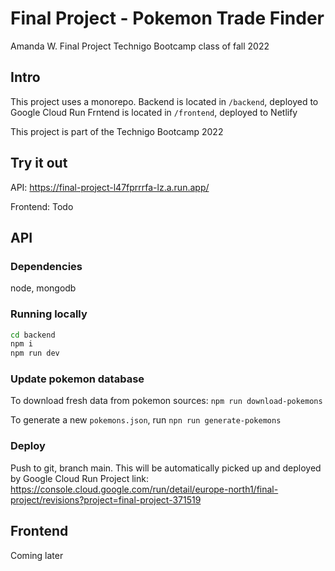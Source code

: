 # Final Project - Pokemon Trade Finder

Amanda W. Final Project Technigo Bootcamp class of fall 2022

## Intro

This project uses a monorepo. 
Backend is located in `/backend`, deployed to Google Cloud Run
Frntend is located in `/frontend`, deployed to Netlify

This project is part of the Technigo Bootcamp 2022

## Try it out

API: https://final-project-l47fprrrfa-lz.a.run.app/

Frontend: Todo

## API

### Dependencies

node, mongodb

### Running locally

```sh
cd backend
npm i
npm run dev
```

### Update pokemon database

To download fresh data from pokemon sources: `npm run download-pokemons`

To generate a new `pokemons.json`, run `npn run generate-pokemons`

### Deploy

Push to git, branch main. This will be automatically picked up and deployed by Google Cloud Run
Project link: https://console.cloud.google.com/run/detail/europe-north1/final-project/revisions?project=final-project-371519

## Frontend

Coming later